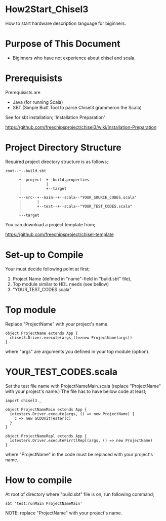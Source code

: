 # How2Start_Chisel3
How to start hardware description language for biginners.

# Purpose of This Document
- Biginners who have not experience about chisel and scala.

# Prerequisists
Prerequisists are
- Java (for running Scala)
- SBT (Simple Built Tool to parse Chisel3 grammeron the Scala)

See for sbt installation;
'Installation Preparation'

https://github.com/freechipsproject/chisel3/wiki/Installation-Preparation

# Project Directory Structure
Required project directory structure is as follows;
```
root--+--build.sbt
      |
      +--project--+--build.properties
      |           |
      |           +--target
      |
      +--src--+--main--+--scala--"YOUR_SOURCE_CODES.scala"
      |       |
      |       +--test--+--scala--"YOUR_TEST_CODES.scala"
      |
      +--target
```
You can download a project template from;

https://github.com/freechipsproject/chisel-template

# Set-up to Compile
Your must decide following point at first;
1. Project Name (defined in "name"-field in "build.sbt" file),
2. Top module similar to HDL needs (see bellow)
3. "YOUR_TEST_CODES.scala"

# Top module
Replace "ProjectName" with your project's name.
```
object ProjectName extends App {
  chisel3.Driver.execute(args,()=>new ProjectName(args))
}
```
where "args" are arguments you defined in your top module (option).

# YOUR_TEST_CODES.scala
Set the test file name with ProjectNameMain.scala (replace "ProjectName" with your project's name.)
The file has to have bellow code at least;
```
import chisel3._

object ProjectNameMain extends App {
  iotesters.Driver.execute(args, () => new ProjectName) {
    c => new GCDUnitTester(c)
  }
}

object ProjectNameRepl extends App {
  iotesters.Driver.executeFirrtlRepl(args, () => new ProjectName)
}
```
where "ProjectName" in the code must be replaced with your project's name.

# How to compile
At root of directory where "build.sbt" file is on, run following command;
```
sbt 'test:runMain ProjectNameMain'
```
NOTE: replace "ProjectName" with your project's name.
